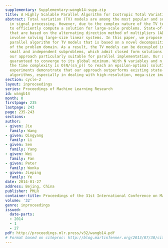 ```yaml
---
supplementary: Supplementary:wangb14-supp.zip
title: A Highly Scalable Parallel Algorithm for Isotropic Total Variation Models
abstract: Total variation (TV) models are among the most popular and successful tools
  in signal processing. However, due to the complex nature of the TV term, it is challenging
  to efficiently compute a solution for large-scale problems. State-of-the-art algorithms
  that are based on the alternating direction method of multipliers (ADMM)  often
  involve solving large-size linear systems. In this paper, we propose a highly scalable
  parallel algorithm for TV models that is based on a novel decomposition strategy
  of the problem domain. As a result, the TV models can be decoupled into a set of
  small and independent subproblems, which admit closed form solutions. This makes
  our approach particularly suitable for parallel implementation. Our algorithm is
  guaranteed to converge to its global minimum. With N variables and n_p processes,
  the time complexity is O(N/(εn_p)) to reach an epsilon-optimal solution. Extensive
  experiments demonstrate that our approach outperforms existing state-of-the-art
  algorithms, especially in dealing with high-resolution, mega-size images.
section: cycle-2
layout: inproceedings
series: Proceedings of Machine Learning Research
id: wangb14
month: 0
firstpage: 235
lastpage: 243
page: 235-243
sections: 
author:
- given: Jie
  family: Wang
- given: Qingyang
  family: Li
- given: Sen
  family: Yang
- given: Wei
  family: Fan
- given: Peter
  family: Wonka
- given: Jieping
  family: Ye
date: 2014-01-27
address: Bejing, China
publisher: PMLR
container-title: Proceedings of the 31st International Conference on Machine Learning
volume: '32'
genre: inproceedings
issued:
  date-parts:
  - 2014
  - 1
  - 27
pdf: http://proceedings.mlr.press/v32/wangb14.pdf
# Format based on citeproc: http://blog.martinfenner.org/2013/07/30/citeproc-yaml-for-bibliographies/
---
```

